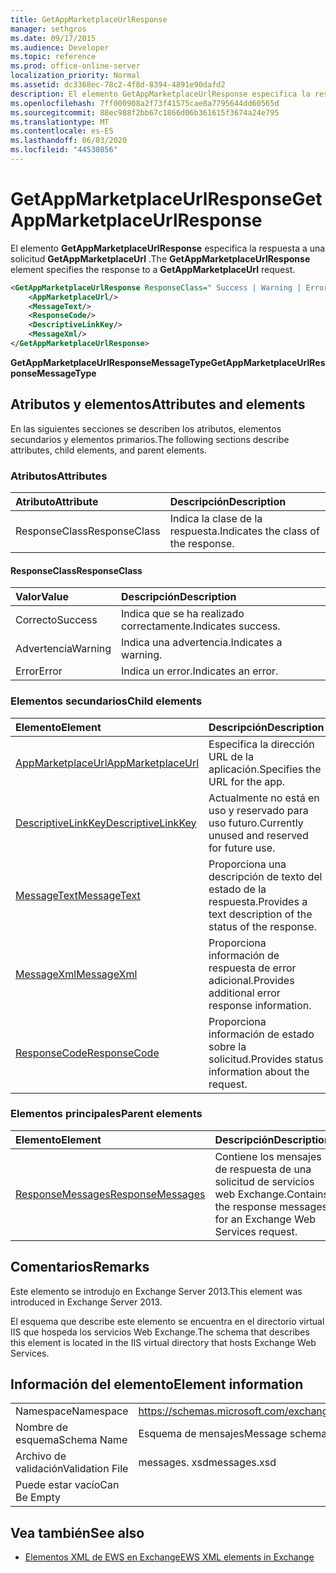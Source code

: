 ```yaml
---
title: GetAppMarketplaceUrlResponse
manager: sethgros
ms.date: 09/17/2015
ms.audience: Developer
ms.topic: reference
ms.prod: office-online-server
localization_priority: Normal
ms.assetid: dc3368ec-78c2-4f8d-8394-4891e90dafd2
description: El elemento GetAppMarketplaceUrlResponse especifica la respuesta a una solicitud GetAppMarketplaceUrl.
ms.openlocfilehash: 7ff000908a2f73f41575cae8a7795644dd60565d
ms.sourcegitcommit: 88ec988f2bb67c1866d06b361615f3674a24e795
ms.translationtype: MT
ms.contentlocale: es-ES
ms.lasthandoff: 06/03/2020
ms.locfileid: "44530856"
---
```

# <a name="getappmarketplaceurlresponse"></a><span data-ttu-id="06d6f-103">GetAppMarketplaceUrlResponse</span><span class="sxs-lookup"><span data-stu-id="06d6f-103">GetAppMarketplaceUrlResponse</span></span>

<span data-ttu-id="06d6f-104">El elemento **GetAppMarketplaceUrlResponse** especifica la respuesta a una solicitud **GetAppMarketplaceUrl** .</span><span class="sxs-lookup"><span data-stu-id="06d6f-104">The **GetAppMarketplaceUrlResponse** element specifies the response to a **GetAppMarketplaceUrl** request.</span></span> 
  
```XML
<GetAppMarketplaceUrlResponse ResponseClass=" Success | Warning | Error ">
    <AppMarketplaceUrl/>
    <MessageText/>
    <ResponseCode/>
    <DescriptiveLinkKey/>
    <MessageXml/>
</GetAppMarketplaceUrlResponse>
```

 <span data-ttu-id="06d6f-105">**GetAppMarketplaceUrlResponseMessageType**</span><span class="sxs-lookup"><span data-stu-id="06d6f-105">**GetAppMarketplaceUrlResponseMessageType**</span></span>
## <a name="attributes-and-elements"></a><span data-ttu-id="06d6f-106">Atributos y elementos</span><span class="sxs-lookup"><span data-stu-id="06d6f-106">Attributes and elements</span></span>

<span data-ttu-id="06d6f-107">En las siguientes secciones se describen los atributos, elementos secundarios y elementos primarios.</span><span class="sxs-lookup"><span data-stu-id="06d6f-107">The following sections describe attributes, child elements, and parent elements.</span></span>
  
### <a name="attributes"></a><span data-ttu-id="06d6f-108">Atributos</span><span class="sxs-lookup"><span data-stu-id="06d6f-108">Attributes</span></span>

|<span data-ttu-id="06d6f-109">**Atributo**</span><span class="sxs-lookup"><span data-stu-id="06d6f-109">**Attribute**</span></span>|<span data-ttu-id="06d6f-110">**Descripción**</span><span class="sxs-lookup"><span data-stu-id="06d6f-110">**Description**</span></span>|
|:-----|:-----|
|<span data-ttu-id="06d6f-111">ResponseClass</span><span class="sxs-lookup"><span data-stu-id="06d6f-111">ResponseClass</span></span>  <br/> |<span data-ttu-id="06d6f-112">Indica la clase de la respuesta.</span><span class="sxs-lookup"><span data-stu-id="06d6f-112">Indicates the class of the response.</span></span>  <br/> |
   
#### <a name="responseclass"></a><span data-ttu-id="06d6f-113">ResponseClass</span><span class="sxs-lookup"><span data-stu-id="06d6f-113">ResponseClass</span></span>

|<span data-ttu-id="06d6f-114">**Valor**</span><span class="sxs-lookup"><span data-stu-id="06d6f-114">**Value**</span></span>|<span data-ttu-id="06d6f-115">**Descripción**</span><span class="sxs-lookup"><span data-stu-id="06d6f-115">**Description**</span></span>|
|:-----|:-----|
|<span data-ttu-id="06d6f-116">Correcto</span><span class="sxs-lookup"><span data-stu-id="06d6f-116">Success</span></span>  <br/> |<span data-ttu-id="06d6f-117">Indica que se ha realizado correctamente.</span><span class="sxs-lookup"><span data-stu-id="06d6f-117">Indicates success.</span></span>  <br/> |
|<span data-ttu-id="06d6f-118">Advertencia</span><span class="sxs-lookup"><span data-stu-id="06d6f-118">Warning</span></span>  <br/> |<span data-ttu-id="06d6f-119">Indica una advertencia.</span><span class="sxs-lookup"><span data-stu-id="06d6f-119">Indicates a warning.</span></span>  <br/> |
|<span data-ttu-id="06d6f-120">Error</span><span class="sxs-lookup"><span data-stu-id="06d6f-120">Error</span></span>  <br/> |<span data-ttu-id="06d6f-121">Indica un error.</span><span class="sxs-lookup"><span data-stu-id="06d6f-121">Indicates an error.</span></span>  <br/> |
   
### <a name="child-elements"></a><span data-ttu-id="06d6f-122">Elementos secundarios</span><span class="sxs-lookup"><span data-stu-id="06d6f-122">Child elements</span></span>

|<span data-ttu-id="06d6f-123">**Elemento**</span><span class="sxs-lookup"><span data-stu-id="06d6f-123">**Element**</span></span>|<span data-ttu-id="06d6f-124">**Descripción**</span><span class="sxs-lookup"><span data-stu-id="06d6f-124">**Description**</span></span>|
|:-----|:-----|
|[<span data-ttu-id="06d6f-125">AppMarketplaceUrl</span><span class="sxs-lookup"><span data-stu-id="06d6f-125">AppMarketplaceUrl</span></span>](appmarketplaceurl.md) <br/> |<span data-ttu-id="06d6f-126">Especifica la dirección URL de la aplicación.</span><span class="sxs-lookup"><span data-stu-id="06d6f-126">Specifies the URL for the app.</span></span>  <br/> |
|[<span data-ttu-id="06d6f-127">DescriptiveLinkKey</span><span class="sxs-lookup"><span data-stu-id="06d6f-127">DescriptiveLinkKey</span></span>](descriptivelinkkey.md) <br/> |<span data-ttu-id="06d6f-128">Actualmente no está en uso y reservado para uso futuro.</span><span class="sxs-lookup"><span data-stu-id="06d6f-128">Currently unused and reserved for future use.</span></span>  <br/> |
|[<span data-ttu-id="06d6f-129">MessageText</span><span class="sxs-lookup"><span data-stu-id="06d6f-129">MessageText</span></span>](messagetext.md) <br/> |<span data-ttu-id="06d6f-130">Proporciona una descripción de texto del estado de la respuesta.</span><span class="sxs-lookup"><span data-stu-id="06d6f-130">Provides a text description of the status of the response.</span></span>  <br/> |
|[<span data-ttu-id="06d6f-131">MessageXml</span><span class="sxs-lookup"><span data-stu-id="06d6f-131">MessageXml</span></span>](messagexml.md) <br/> |<span data-ttu-id="06d6f-132">Proporciona información de respuesta de error adicional.</span><span class="sxs-lookup"><span data-stu-id="06d6f-132">Provides additional error response information.</span></span>  <br/> |
|[<span data-ttu-id="06d6f-133">ResponseCode</span><span class="sxs-lookup"><span data-stu-id="06d6f-133">ResponseCode</span></span>](responsecode.md) <br/> |<span data-ttu-id="06d6f-134">Proporciona información de estado sobre la solicitud.</span><span class="sxs-lookup"><span data-stu-id="06d6f-134">Provides status information about the request.</span></span>  <br/> |
   
### <a name="parent-elements"></a><span data-ttu-id="06d6f-135">Elementos principales</span><span class="sxs-lookup"><span data-stu-id="06d6f-135">Parent elements</span></span>

|<span data-ttu-id="06d6f-136">**Elemento**</span><span class="sxs-lookup"><span data-stu-id="06d6f-136">**Element**</span></span>|<span data-ttu-id="06d6f-137">**Descripción**</span><span class="sxs-lookup"><span data-stu-id="06d6f-137">**Description**</span></span>|
|:-----|:-----|
|[<span data-ttu-id="06d6f-138">ResponseMessages</span><span class="sxs-lookup"><span data-stu-id="06d6f-138">ResponseMessages</span></span>](responsemessages.md) <br/> |<span data-ttu-id="06d6f-139">Contiene los mensajes de respuesta de una solicitud de servicios web Exchange.</span><span class="sxs-lookup"><span data-stu-id="06d6f-139">Contains the response messages for an Exchange Web Services request.</span></span>  <br/> |
   
## <a name="remarks"></a><span data-ttu-id="06d6f-140">Comentarios</span><span class="sxs-lookup"><span data-stu-id="06d6f-140">Remarks</span></span>

<span data-ttu-id="06d6f-141">Este elemento se introdujo en Exchange Server 2013.</span><span class="sxs-lookup"><span data-stu-id="06d6f-141">This element was introduced in Exchange Server 2013.</span></span>
  
<span data-ttu-id="06d6f-142">El esquema que describe este elemento se encuentra en el directorio virtual IIS que hospeda los servicios Web Exchange.</span><span class="sxs-lookup"><span data-stu-id="06d6f-142">The schema that describes this element is located in the IIS virtual directory that hosts Exchange Web Services.</span></span>
  
## <a name="element-information"></a><span data-ttu-id="06d6f-143">Información del elemento</span><span class="sxs-lookup"><span data-stu-id="06d6f-143">Element information</span></span>

|||
|:-----|:-----|
|<span data-ttu-id="06d6f-144">Namespace</span><span class="sxs-lookup"><span data-stu-id="06d6f-144">Namespace</span></span>  <br/> |https://schemas.microsoft.com/exchange/services/2006/messages  <br/> |
|<span data-ttu-id="06d6f-145">Nombre de esquema</span><span class="sxs-lookup"><span data-stu-id="06d6f-145">Schema Name</span></span>  <br/> |<span data-ttu-id="06d6f-146">Esquema de mensajes</span><span class="sxs-lookup"><span data-stu-id="06d6f-146">Message schema</span></span>  <br/> |
|<span data-ttu-id="06d6f-147">Archivo de validación</span><span class="sxs-lookup"><span data-stu-id="06d6f-147">Validation File</span></span>  <br/> |<span data-ttu-id="06d6f-148">messages. xsd</span><span class="sxs-lookup"><span data-stu-id="06d6f-148">messages.xsd</span></span>  <br/> |
|<span data-ttu-id="06d6f-149">Puede estar vacío</span><span class="sxs-lookup"><span data-stu-id="06d6f-149">Can Be Empty</span></span>  <br/> ||
   
## <a name="see-also"></a><span data-ttu-id="06d6f-150">Vea también</span><span class="sxs-lookup"><span data-stu-id="06d6f-150">See also</span></span>



- [<span data-ttu-id="06d6f-151">Elementos XML de EWS en Exchange</span><span class="sxs-lookup"><span data-stu-id="06d6f-151">EWS XML elements in Exchange</span></span>](ews-xml-elements-in-exchange.md)

